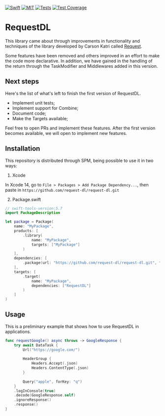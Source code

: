 [![Swift](https://img.shields.io/badge/Swift-5.7-blue.svg)](https://swift.org)
[![MIT](https://img.shields.io/badge/License-MIT-red.svg)](https://opensource.org/licenses/MIT)
[![Tests](https://github.com/request-dl/request-dl/actions/workflows/tests.yml/badge.svg?branch=main)](https://github.com/request-dl/request-dl/actions/workflows/tests.yml)
[![Test Coverage](https://api.codeclimate.com/v1/badges/516f7228a532b73b5540/test_coverage)](https://codeclimate.com/github/brennobemoura/request-dl/test_coverage)

# RequestDL

This library came about through improvements in functionality 
and techniques of the library developed by Carson Katri called
[Request](https://github.com/carson-katri/swift-request).

Some features have been removed and others improved in an effort 
to make the code more declarative. In addition, we have gained in 
the handling of the return through the TaskModifier and Middlewares 
added in this version.

## Next steps

Here's the list of what's left to finish the first version of RequestDL.

- Implement unit tests;
- Implement support for Combine;
- Document code;
- Make the Targets available;

Feel free to open PRs and implement these features. After the first 
version becomes available, we will open to implement new features.

## Installation

This repository is distributed through SPM, being possible to use it 
in two ways:

1. Xcode

In Xcode 14, go to `File > Packages > Add Package Dependency...`, then paste in 
`https://github.com/request-dl/request-dl.git`

2. Package.swift

```swift
// swift-tools-version:5.7
import PackageDescription

let package = Package(
    name: "MyPackage",
    products: [
        .library(
            name: "MyPackage",
            targets: ["MyPackage"]
        )
    ],
    dependencies: [
        .package(url: "https://github.com/request-dl/request-dl.git", from: "1.0.0")
    ],
    targets: [
        .target(
            name: "MyPackage",
            dependencies: ["RequestDL"]
        )
    ]
)
```

## Usage

This is a preliminary example that shows how to use RequestDL 
in applications.

```swift
func requestGoogle() async throws -> GoogleResponse {
    try await DataTask {
        Url("https://google.com/")
        
        HeaderGroup {
            Headers.Accept(.json)
            Headers.ContentType(.json)
        }
        
        Query("apple", forKey: "q")
    }
    .logInConsole(true)
    .decode(GoogleResponse.self)
    .ignoreResponse()
    .response()
}
```
